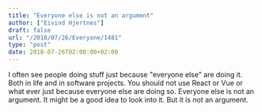 ```yaml
---
title: "Everyone else is not an argument"
author: ["Eivind Hjertnes"]
draft: false
url: "/2018/07/26/Everyone/1481"
type: "post"
date: 2018-07-26T02:00:00+02:00
---
```


I often see people doing stuff just because "everyone else" are doing
it. Both in life and in software projects. You should not use React or
Vue or what ever just because everyone else are doing so. Everyone else
is not an argument. It might be a good idea to look into it. But it is
not an argument.
